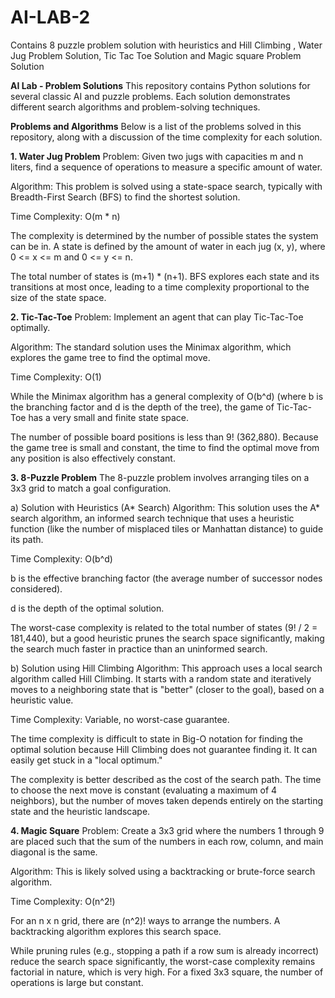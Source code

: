 # AI-LAB-2
Contains 8 puzzle problem solution with heuristics and Hill Climbing , Water Jug Problem Solution, Tic Tac Toe Solution and Magic square Problem Solution

**AI Lab - Problem Solutions**
This repository contains Python solutions for several classic AI and puzzle problems. Each solution demonstrates different search algorithms and problem-solving techniques.

**Problems and Algorithms**
Below is a list of the problems solved in this repository, along with a discussion of the time complexity for each solution.

**1. Water Jug Problem**
Problem: Given two jugs with capacities m and n liters, find a sequence of operations to measure a specific amount of water.

Algorithm: This problem is solved using a state-space search, typically with Breadth-First Search (BFS) to find the shortest solution.

Time Complexity: O(m * n)

The complexity is determined by the number of possible states the system can be in. A state is defined by the amount of water in each jug (x, y), where 0 <= x <= m and 0 <= y <= n.

The total number of states is (m+1) * (n+1). BFS explores each state and its transitions at most once, leading to a time complexity proportional to the size of the state space.

**2. Tic-Tac-Toe**
Problem: Implement an agent that can play Tic-Tac-Toe optimally.

Algorithm: The standard solution uses the Minimax algorithm, which explores the game tree to find the optimal move.

Time Complexity: O(1)

While the Minimax algorithm has a general complexity of O(b^d) (where b is the branching factor and d is the depth of the tree), the game of Tic-Tac-Toe has a very small and finite state space.

The number of possible board positions is less than 9! (362,880). Because the game tree is small and constant, the time to find the optimal move from any position is also effectively constant.

**3. 8-Puzzle Problem**
The 8-puzzle problem involves arranging tiles on a 3x3 grid to match a goal configuration.

a) Solution with Heuristics (A* Search)
Algorithm: This solution uses the A* search algorithm, an informed search technique that uses a heuristic function (like the number of misplaced tiles or Manhattan distance) to guide its path.

Time Complexity: O(b^d)

b is the effective branching factor (the average number of successor nodes considered).

d is the depth of the optimal solution.

The worst-case complexity is related to the total number of states (9! / 2 = 181,440), but a good heuristic prunes the search space significantly, making the search much faster in practice than an uninformed search.

b) Solution using Hill Climbing
Algorithm: This approach uses a local search algorithm called Hill Climbing. It starts with a random state and iteratively moves to a neighboring state that is "better" (closer to the goal), based on a heuristic value.

Time Complexity: Variable, no worst-case guarantee.

The time complexity is difficult to state in Big-O notation for finding the optimal solution because Hill Climbing does not guarantee finding it. It can easily get stuck in a "local optimum."

The complexity is better described as the cost of the search path. The time to choose the next move is constant (evaluating a maximum of 4 neighbors), but the number of moves taken depends entirely on the starting state and the heuristic landscape.

**4. Magic Square**
Problem: Create a 3x3 grid where the numbers 1 through 9 are placed such that the sum of the numbers in each row, column, and main diagonal is the same.

Algorithm: This is likely solved using a backtracking or brute-force search algorithm.

Time Complexity: O(n^2!)

For an n x n grid, there are (n^2)! ways to arrange the numbers. A backtracking algorithm explores this search space.

While pruning rules (e.g., stopping a path if a row sum is already incorrect) reduce the search space significantly, the worst-case complexity remains factorial in nature, which is very high. For a fixed 3x3 square, the number of operations is large but constant.

